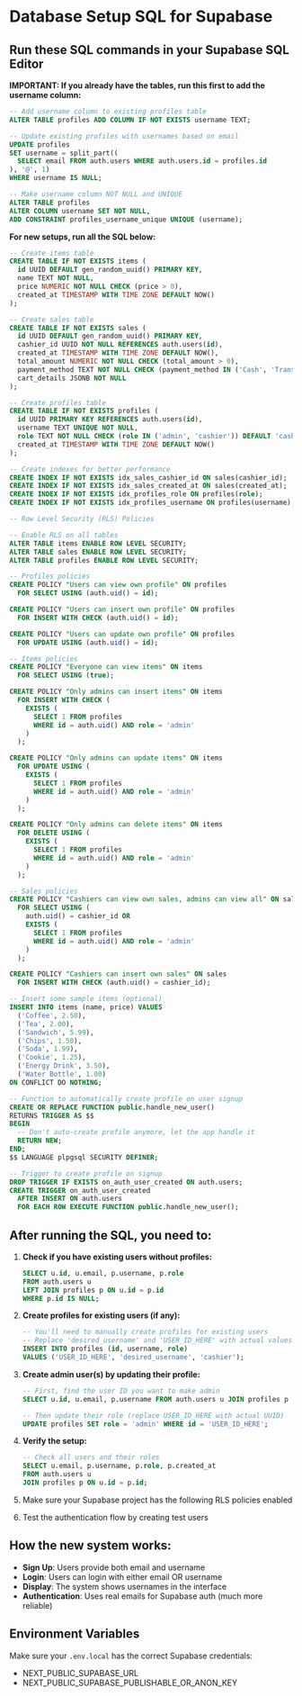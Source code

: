 # Database Setup SQL for Supabase

## Run these SQL commands in your Supabase SQL Editor

**IMPORTANT: If you already have the tables, run this first to add the username column:**

```sql
-- Add username column to existing profiles table
ALTER TABLE profiles ADD COLUMN IF NOT EXISTS username TEXT;

-- Update existing profiles with usernames based on email
UPDATE profiles 
SET username = split_part((
  SELECT email FROM auth.users WHERE auth.users.id = profiles.id
), '@', 1)
WHERE username IS NULL;

-- Make username column NOT NULL and UNIQUE
ALTER TABLE profiles 
ALTER COLUMN username SET NOT NULL,
ADD CONSTRAINT profiles_username_unique UNIQUE (username);
```

**For new setups, run all the SQL below:**

```sql
-- Create items table
CREATE TABLE IF NOT EXISTS items (
  id UUID DEFAULT gen_random_uuid() PRIMARY KEY,
  name TEXT NOT NULL,
  price NUMERIC NOT NULL CHECK (price > 0),
  created_at TIMESTAMP WITH TIME ZONE DEFAULT NOW()
);

-- Create sales table
CREATE TABLE IF NOT EXISTS sales (
  id UUID DEFAULT gen_random_uuid() PRIMARY KEY,
  cashier_id UUID NOT NULL REFERENCES auth.users(id),
  created_at TIMESTAMP WITH TIME ZONE DEFAULT NOW(),
  total_amount NUMERIC NOT NULL CHECK (total_amount > 0),
  payment_method TEXT NOT NULL CHECK (payment_method IN ('Cash', 'Transfer')),
  cart_details JSONB NOT NULL
);

-- Create profiles table
CREATE TABLE IF NOT EXISTS profiles (
  id UUID PRIMARY KEY REFERENCES auth.users(id),
  username TEXT UNIQUE NOT NULL,
  role TEXT NOT NULL CHECK (role IN ('admin', 'cashier')) DEFAULT 'cashier',
  created_at TIMESTAMP WITH TIME ZONE DEFAULT NOW()
);

-- Create indexes for better performance
CREATE INDEX IF NOT EXISTS idx_sales_cashier_id ON sales(cashier_id);
CREATE INDEX IF NOT EXISTS idx_sales_created_at ON sales(created_at);
CREATE INDEX IF NOT EXISTS idx_profiles_role ON profiles(role);
CREATE INDEX IF NOT EXISTS idx_profiles_username ON profiles(username);

-- Row Level Security (RLS) Policies

-- Enable RLS on all tables
ALTER TABLE items ENABLE ROW LEVEL SECURITY;
ALTER TABLE sales ENABLE ROW LEVEL SECURITY;
ALTER TABLE profiles ENABLE ROW LEVEL SECURITY;

-- Profiles policies
CREATE POLICY "Users can view own profile" ON profiles
  FOR SELECT USING (auth.uid() = id);

CREATE POLICY "Users can insert own profile" ON profiles
  FOR INSERT WITH CHECK (auth.uid() = id);

CREATE POLICY "Users can update own profile" ON profiles
  FOR UPDATE USING (auth.uid() = id);

-- Items policies
CREATE POLICY "Everyone can view items" ON items
  FOR SELECT USING (true);

CREATE POLICY "Only admins can insert items" ON items
  FOR INSERT WITH CHECK (
    EXISTS (
      SELECT 1 FROM profiles 
      WHERE id = auth.uid() AND role = 'admin'
    )
  );

CREATE POLICY "Only admins can update items" ON items
  FOR UPDATE USING (
    EXISTS (
      SELECT 1 FROM profiles 
      WHERE id = auth.uid() AND role = 'admin'
    )
  );

CREATE POLICY "Only admins can delete items" ON items
  FOR DELETE USING (
    EXISTS (
      SELECT 1 FROM profiles 
      WHERE id = auth.uid() AND role = 'admin'
    )
  );

-- Sales policies
CREATE POLICY "Cashiers can view own sales, admins can view all" ON sales
  FOR SELECT USING (
    auth.uid() = cashier_id OR 
    EXISTS (
      SELECT 1 FROM profiles 
      WHERE id = auth.uid() AND role = 'admin'
    )
  );

CREATE POLICY "Cashiers can insert own sales" ON sales
  FOR INSERT WITH CHECK (auth.uid() = cashier_id);

-- Insert some sample items (optional)
INSERT INTO items (name, price) VALUES
  ('Coffee', 2.50),
  ('Tea', 2.00),
  ('Sandwich', 5.99),
  ('Chips', 1.50),
  ('Soda', 1.99),
  ('Cookie', 1.25),
  ('Energy Drink', 3.50),
  ('Water Bottle', 1.00)
ON CONFLICT DO NOTHING;

-- Function to automatically create profile on user signup
CREATE OR REPLACE FUNCTION public.handle_new_user()
RETURNS TRIGGER AS $$
BEGIN
  -- Don't auto-create profile anymore, let the app handle it
  RETURN NEW;
END;
$$ LANGUAGE plpgsql SECURITY DEFINER;

-- Trigger to create profile on signup
DROP TRIGGER IF EXISTS on_auth_user_created ON auth.users;
CREATE TRIGGER on_auth_user_created
  AFTER INSERT ON auth.users
  FOR EACH ROW EXECUTE FUNCTION public.handle_new_user();
```

## After running the SQL, you need to:

1. **Check if you have existing users without profiles:**
   ```sql
   SELECT u.id, u.email, p.username, p.role 
   FROM auth.users u 
   LEFT JOIN profiles p ON u.id = p.id 
   WHERE p.id IS NULL;
   ```

2. **Create profiles for existing users (if any):**
   ```sql
   -- You'll need to manually create profiles for existing users
   -- Replace 'desired_username' and 'USER_ID_HERE' with actual values
   INSERT INTO profiles (id, username, role)
   VALUES ('USER_ID_HERE', 'desired_username', 'cashier');
   ```

3. **Create admin user(s) by updating their profile:**
   ```sql
   -- First, find the user ID you want to make admin
   SELECT u.id, u.email, p.username FROM auth.users u JOIN profiles p ON u.id = p.id;
   
   -- Then update their role (replace USER_ID_HERE with actual UUID)
   UPDATE profiles SET role = 'admin' WHERE id = 'USER_ID_HERE';
   ```

4. **Verify the setup:**
   ```sql
   -- Check all users and their roles
   SELECT u.email, p.username, p.role, p.created_at 
   FROM auth.users u 
   JOIN profiles p ON u.id = p.id;
   ```

5. Make sure your Supabase project has the following RLS policies enabled
6. Test the authentication flow by creating test users

## How the new system works:

- **Sign Up**: Users provide both email and username
- **Login**: Users can login with either email OR username
- **Display**: The system shows usernames in the interface
- **Authentication**: Uses real emails for Supabase auth (much more reliable)

## Environment Variables
Make sure your `.env.local` has the correct Supabase credentials:
- NEXT_PUBLIC_SUPABASE_URL
- NEXT_PUBLIC_SUPABASE_PUBLISHABLE_OR_ANON_KEY